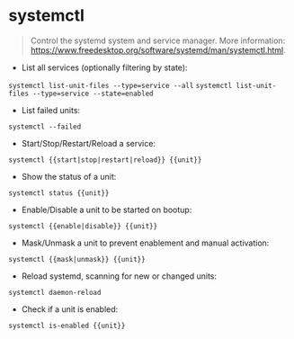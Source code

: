 # systemctl

> Control the systemd system and service manager.
> More information: <https://www.freedesktop.org/software/systemd/man/systemctl.html>.

- List all services (optionally filtering by state):

`systemctl list-unit-files --type=service --all`
`systemctl list-unit-files --type=service --state=enabled`

- List failed units:

`systemctl --failed`

- Start/Stop/Restart/Reload a service:

`systemctl {{start|stop|restart|reload}} {{unit}}`

- Show the status of a unit:

`systemctl status {{unit}}`

- Enable/Disable a unit to be started on bootup:

`systemctl {{enable|disable}} {{unit}}`

- Mask/Unmask a unit to prevent enablement and manual activation:

`systemctl {{mask|unmask}} {{unit}}`

- Reload systemd, scanning for new or changed units:

`systemctl daemon-reload`

- Check if a unit is enabled:

`systemctl is-enabled {{unit}}`
